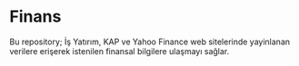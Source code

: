 # Finans
Bu repository; İş Yatırım, KAP ve Yahoo Finance web sitelerinde yayinlanan verilere erişerek istenilen finansal bilgilere ulaşmayı sağlar.



